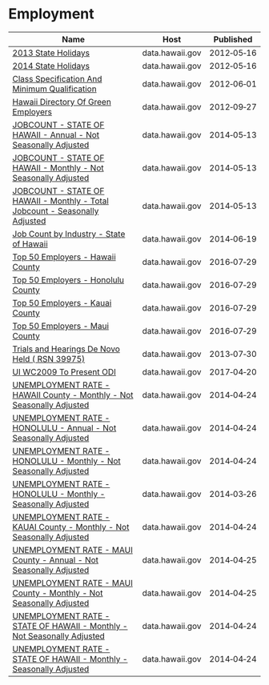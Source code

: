 # Employment

Name | Host | Published
---- | ---- | ---------
[2013 State Holidays](../datasets/epj5-jxdm.md) | data.hawaii.gov | 2012&#x2011;05&#x2011;16
[2014 State Holidays](../datasets/rcfm-5fv2.md) | data.hawaii.gov | 2012&#x2011;05&#x2011;16
[Class Specification And Minimum Qualification](../datasets/b6h2-ri5e.md) | data.hawaii.gov | 2012&#x2011;06&#x2011;01
[Hawaii Directory Of Green Employers](../datasets/mq86-5ta6.md) | data.hawaii.gov | 2012&#x2011;09&#x2011;27
[JOBCOUNT - STATE OF HAWAII - Annual - Not Seasonally Adjusted](../datasets/b8g4-e84u.md) | data.hawaii.gov | 2014&#x2011;05&#x2011;13
[JOBCOUNT - STATE OF HAWAII - Monthly - Not Seasonally Adjusted](../datasets/k5vg-u5ms.md) | data.hawaii.gov | 2014&#x2011;05&#x2011;13
[JOBCOUNT - STATE OF HAWAII - Monthly - Total Jobcount - Seasonally Adjusted](../datasets/7jcp-cse7.md) | data.hawaii.gov | 2014&#x2011;05&#x2011;13
[Job Count by Industry - State of Hawaii](../datasets/i9kr-y5ej.md) | data.hawaii.gov | 2014&#x2011;06&#x2011;19
[Top 50 Employers - Hawaii County](../datasets/gphu-34y5.md) | data.hawaii.gov | 2016&#x2011;07&#x2011;29
[Top 50 Employers - Honolulu County](../datasets/jkm3-epq4.md) | data.hawaii.gov | 2016&#x2011;07&#x2011;29
[Top 50 Employers - Kauai County](../datasets/metr-canm.md) | data.hawaii.gov | 2016&#x2011;07&#x2011;29
[Top 50 Employers - Maui County](../datasets/9i8q-bgfy.md) | data.hawaii.gov | 2016&#x2011;07&#x2011;29
[Trials and Hearings De Novo Held ( RSN 39975)](../datasets/rd53-cm5u.md) | data.hawaii.gov | 2013&#x2011;07&#x2011;30
[UI WC2009 To Present ODI](../datasets/ps39-dra9.md) | data.hawaii.gov | 2017&#x2011;04&#x2011;20
[UNEMPLOYMENT RATE - HAWAII County - Monthly - Not Seasonally Adjusted](../datasets/fwib-3htg.md) | data.hawaii.gov | 2014&#x2011;04&#x2011;24
[UNEMPLOYMENT RATE - HONOLULU - Annual - Not Seasonally Adjusted](../datasets/jgtk-zvs5.md) | data.hawaii.gov | 2014&#x2011;04&#x2011;24
[UNEMPLOYMENT RATE - HONOLULU - Monthly - Not Seasonally Adjusted](../datasets/8djr-dj7q.md) | data.hawaii.gov | 2014&#x2011;04&#x2011;24
[UNEMPLOYMENT RATE - HONOLULU - Monthly - Seasonally Adjusted](../datasets/8hbh-6di9.md) | data.hawaii.gov | 2014&#x2011;03&#x2011;26
[UNEMPLOYMENT RATE - KAUAI County - Monthly - Not Seasonally Adjusted](../datasets/cieb-g5na.md) | data.hawaii.gov | 2014&#x2011;04&#x2011;24
[UNEMPLOYMENT RATE - MAUI County - Annual - Not Seasonally Adjusted](../datasets/gydz-g9uw.md) | data.hawaii.gov | 2014&#x2011;04&#x2011;25
[UNEMPLOYMENT RATE - MAUI County - Monthly - Not Seasonally Adjusted](../datasets/xhzq-4bun.md) | data.hawaii.gov | 2014&#x2011;04&#x2011;25
[UNEMPLOYMENT RATE - STATE OF HAWAII - Monthly - Not Seasonally Adjusted](../datasets/skx5-9dam.md) | data.hawaii.gov | 2014&#x2011;04&#x2011;24
[UNEMPLOYMENT RATE - STATE OF HAWAII - Monthly - Seasonally Adjusted](../datasets/qxej-k2af.md) | data.hawaii.gov | 2014&#x2011;04&#x2011;24

